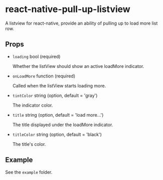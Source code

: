 # react-native-pull-up-listview

A listview for react-native, provide an ability of pulling up to load more list row.

## Props

- `loading` bool (required)
	
	Whether the listView should show an active loadMore indicator.
	
- `onLoadMore` function (required)

	Called when the listView starts loading more.
	
- `tintColor` string (option, default = 'gray')

	The indicator color.
	
- `title` string (option, default = 'load more...')

	The title displayed under the loadMore indicator.
	
- `titleColor` string (option, default = 'black')

	The title's color.
	
	
## Example

See the `example` folder.